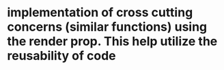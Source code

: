# implementation of cross cutting concerns (similar functions) using the render prop. This help utilize the reusability of code